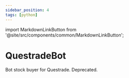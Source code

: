 ```yaml
---
sidebar_position: 4
tags: [python]
---
```


import MarkdownLinkButton from '@site/src/components/common/MarkdownLinkButton';

# QuestradeBot

Bot stock buyer for Questrade. Deprecated.

<MarkdownLinkButton
  to='https://github.com/brunopc-net/QuestradeBot'
  text='Repository'
/>
